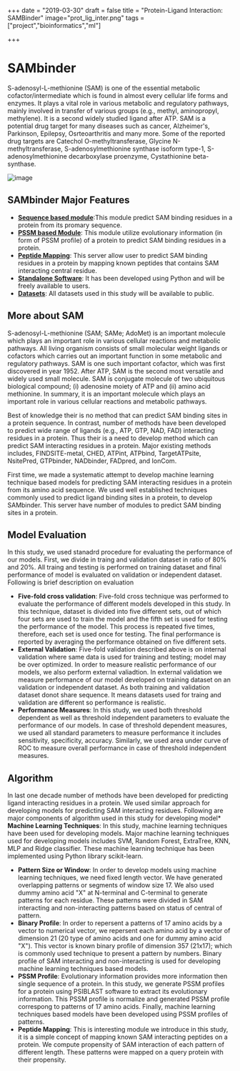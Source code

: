 +++
date = "2019-03-30"
draft = false
title = "Protein-Ligand Interaction: SAMBinder"
image="prot_lig_inter.png"
tags = ["project","bioinformatics","ml"]

+++

# SAMbinder

S-adenosyl-L-methionine (SAM) is one of the essential metabolic cofactor/intermediate which is found in almost every cellular life forms and enzymes. It plays a vital role in various metabolic and regulatory pathways, mainly involved in transfer of various groups (e.g., methyl, aminopropyl, methylene). It is a second widely studied ligand after ATP. SAM is a potential drug target for many diseases such as cancer, Alzheimer's, Parkinson, Epilepsy, Osrteoarthritis and many more. Some of the reported drug targets are Catechol O-methyltransferase, Glycine N-methyltransferase, S-adenosylmethionine synthase isoform type-1, S-adenosylmethionine decarboxylase proenzyme, Cystathionine beta-synthase. 

![image](../sam_new.png)

SAMbinder Major Features
------------------------

*   **[Sequence based module](https://webs.iiitd.edu.in/raghava/sambinder/batch.html)**:This module predict SAM binding residues in a protein from its promary sequence.
*   **[PSSM based Module](https://webs.iiitd.edu.in/raghava/sambinder/submit.html)**: This module utilize evolutionary information (in form of PSSM profile) of a protein to predict SAM binding residues in a protein.
*   **[Peptide Mapping](https://webs.iiitd.edu.in/raghava/sambinder/motif_scan.php)**: This server allow user to predict SAM binding residues in a protein by mapping known peptides that contains SAM interacting central residue.
*   **[Standalone Software](https://webs.iiitd.edu.in/raghava/sambinder/stand.html)**: It has been developed using Python and will be freely available to users.
*   **[Datasets](https://webs.iiitd.edu.in/raghava/sambinder/download.php)**: All datasets used in this study will be available to public.

## More about SAM

S-adenosyl-L-methionine (SAM; SAMe; AdoMet) is an important molecule which plays an important role in various cellular reactions and metabolic pathways. All living organism consists of small molecular weight ligands or cofactors which carries out an important function in some metabolic and regulatory pathways. SAM is one such important cofactor, which was first discovered in year 1952. After ATP, SAM is the second most versatile and widely used small molecule. SAM is conjugate molecule of two ubiquitous biological compound; (i) adenosine moiety of ATP and (ii) amino acid methionine. In summary, it is an important molecule which plays an important role in various cellular reactions and metabolic pathways.

Best of knowledge their is no method that can predict SAM binding sites in a protein sequence. In contrast, number of methods have been developed to predict wide range of ligands (e.g., ATP, GTP, NAD, FAD) interacting residues in a protein. Thus their is a need to develop method which can predict SAM interacting residues in a protein. Major existing methods includes, FINDSITE-metal, CHED, ATPint, ATPbind, TargetATPsite, NsitePred, GTPbinder, NADbinder, FADpred, and IonCom. 

First time, we made a systematic attempt to develop machine learning technique based models for predicting SAM interacting residues in a protein from its amino acid sequence. We used well established techniques commonly used to predict ligand binding sites in a protein, to develop SAMbinder. This server have number of modules to predict SAM binding sites in a protein.




## Model Evaluation
In this study, we used stanadrd procedure for evaluating the performance of our models. First, we divide in traing and validation dataset in ratio of 80% and 20%. All traing and testing is performed on training dataset and final performance of model is evaluated on validation or independent dataset. Following is brief description on evaluation  
*   **Five-fold cross validation**: Five-fold cross technique was performed to evaluate the performance of different models developed in this study. In this technique, dataset is divided into five different sets, out of which four sets are used to train the model and the fifth set is used for testing the performance of the model. This process is repeated five times, therefore, each set is used once for testing. The final performance is reported by averaging the performance obtained on five different sets.
*   **External Validation**: Five-fold validation described above is on internal validation where same data is used for training and testing; model may be over optimized. In order to measure realistic performance of our models, we also perform external valiadtion. In external validation we measure performance of our model developed on training dataset on an validation or independent dataset. As both training and validation dataset donot share sequence. It means datasets used for traing and validation are different so performance is realistic.
*   **Performance Measures**: In this study, we used both threshold dependent as well as threshold independent parameters to evaluate the performance of our models. In case of threshold dependent measures, we used all standard parameters to measure performance it includes sensitivity, specificity, accuracy. Similarly, we used area under curve of ROC to measure overall performance in case of threshold independent measures.


## Algorithm

In last one decade number of methods have been developed for predicting ligand interacting residues in a protein. We used similar approach for developing models for predicting SAM interacting residues. Following are major components of algorithm used in this study for developing model*   **Machine Learning Techniques**: In this study, machine learning techniques have been used for developing models. Major machine learning techniques used for developing models includes SVM, Random Forest, ExtraTree, KNN, MLP and Ridge classifier. These machine learning technique has been implemented using Python library scikit-learn.
*   **Pattern Size or Window**: In order to develop models using machine learning techniques, we need fixed length vector. We have generated overlapping patterns or segments of window size 17. We also used dummy amino acid "X" at N-terminal and C-terminal to generate patterns for each residue. These patterns were divided in SAM interacting and non-interacting patterns based on status of central of pattern.
*   **Binary Profile**: In order to repersent a patterns of 17 amino acids by a vector to numerical vector, we repersent each amino acid by a vector of dimension 21 (20 type of amino acids and one for dummy amino acid "X"). This vector is known binary profile of dimension 357 (21x17); which is commonly used technique to present a pattern by numbers. Binary profile of SAM interacting and non-interacting is used for developing machine learning techniques based models.
*   **PSSM Profile**: Evolutionary information provides more information then single sequence of a protein. In this study, we generate PSSM profiles for a protein using PSIBLAST software to extract its evolutionary information. This PSSM profile is normalize and generated PSSM profile correspong to patterns of 17 amino acids. Finally, machine learning techniques based models have been developed using PSSM profiles of patterns.
*   **Peptide Mapping**: This is interesting module we introduce in this study, it is a simple concept of mapping known SAM interacting peptides on a protein. We compute propensity of SAM interaction of each pattern of different length. These patterns were mapped on a query protein with their propensity.

